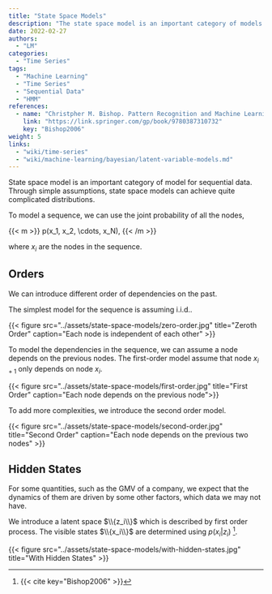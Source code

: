 ```yaml
---
title: "State Space Models"
description: "The state space model is an important category of models for sequential data such as time series"
date: 2022-02-27
authors:
  - "LM"
categories:
  - "Time Series"
tags:
  - "Machine Learning"
  - "Time Series"
  - "Sequential Data"
  - "HMM"
references:
  - name: "Christpher M. Bishop. Pattern Recognition and Machine Learning. Springer-Verlag New York; 2006."
    link: "https://link.springer.com/gp/book/9780387310732"
    key: "Bishop2006"
weight: 5
links:
  - "wiki/time-series"
  - "wiki/machine-learning/bayesian/latent-variable-models.md"
---
```


State space model is an important category of model for sequential data. Through simple assumptions, state space models can achieve quite complicated distributions.

To model a sequence, we can use the joint probability of all the nodes,

{{< m >}}
p(x_1, x_2, \cdots, x_N),
{{< /m >}}

where $x_i$ are the nodes in the sequence.


## Orders

We can introduce different order of dependencies on the past.

The simplest model for the sequence is assuming i.i.d..

{{< figure src="../assets/state-space-models/zero-order.jpg" title="Zeroth Order" caption="Each node is independent of each other" >}}

To model the dependencies in the sequence, we can assume a node depends on the previous nodes. The first-order model assume that node $x_{i+1}$ only depends on node $x_i$.

{{< figure src="../assets/state-space-models/first-order.jpg" title="First Order" caption="Each node depends on the previous node">}}

To add more complexities, we introduce the second order model.

{{< figure src="../assets/state-space-models/second-order.jpg" title="Second Order" caption="Each node depends on the previous two nodes" >}}

## Hidden States

For some quantities, such as the GMV of a company, we expect that the dynamics of them are driven by some other factors, which data we may not have.

We introduce a latent space $\\{z_i\\}$ which is described by first order process. The visible states $\\{x_i\\}$ are determined using $p(x_i\vert z_i)$ [^Bishop2006].

{{< figure src="../assets/state-space-models/with-hidden-states.jpg" title="With Hidden States" >}}



[^Bishop2006]: {{< cite key="Bishop2006" >}}